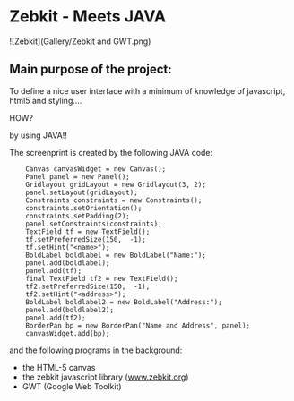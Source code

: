 Zebkit - Meets JAVA
==============================================

![Zebkit](Gallery/Zebkit and GWT.png)


## Main purpose of the project:

To define a nice user interface with a minimum of knowledge of javascript, html5 and styling....

HOW?

by using JAVA!!

The screenprint is created by the following JAVA code:


		Canvas canvasWidget = new Canvas();
		Panel panel = new Panel();
		Gridlayout gridLayout = new Gridlayout(3, 2);
		panel.setLayout(gridLayout);
		Constraints constraints = new Constraints();
		constraints.setOrientation();
		constraints.setPadding(2);
		panel.setConstraints(constraints);
		TextField tf = new TextField();
		tf.setPreferredSize(150,  -1);
		tf.setHint("<name>");
		BoldLabel boldlabel = new BoldLabel("Name:");
		panel.add(boldlabel);
		panel.add(tf);
		final TextField tf2 = new TextField();
		tf2.setPreferredSize(150,  -1);
		tf2.setHint("<address>");
		BoldLabel boldlabel2 = new BoldLabel("Address:");
		panel.add(boldlabel2);
		panel.add(tf2);
		BorderPan bp = new BorderPan("Name and Address", panel);
		canvasWidget.add(bp);

		
and the following programs in the background:
		
- the HTML-5 canvas 
- the zebkit javascript library (www.zebkit.org)
- GWT (Google Web Toolkit)



